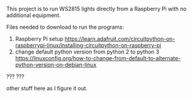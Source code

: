 This project is to run WS2815 lights directly from a Raspberry Pi
with no additional equipment.

Files needed to download to run the programs:

1. Raspberry Pi setup
    https://learn.adafruit.com/circuitpython-on-raspberrypi-linux/installing-circuitpython-on-raspberry-pi
2. change default python version from python 2 to python 3
    https://linuxconfig.org/how-to-change-from-default-to-alternate-python-version-on-debian-linux
    
    
???
???

other stuff here as I figure it out.


